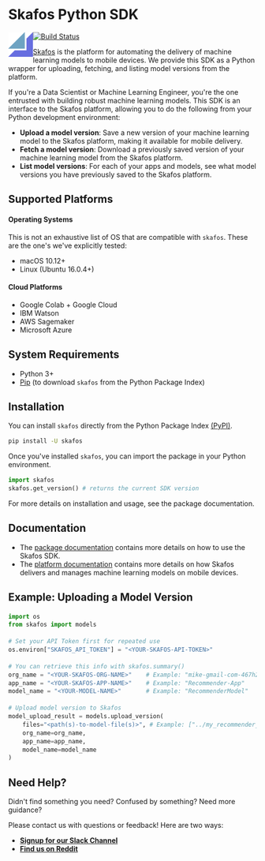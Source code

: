 # Skafos Python SDK
<img src="https://raw.githubusercontent.com/skafos/skafossdk/master/resources/skafos_mark.jpg" width="50" height="50" align="left"/>


[![Build Status](https://drone.skafos.ai/api/badges/skafos/skafossdk/status.svg)](https://drone.skafos.ai/skafos/skafossdk)


[Skafos](https://skafos.ai) is the platform for automating the delivery of machine learning models to mobile devices.
We provide this SDK as a Python wrapper for uploading, fetching, and listing model versions from the platform.

If you're a Data Scientist or Machine Learning Engineer, you're the one entrusted with building robust machine
learning models. This SDK is an interface to the Skafos platform, allowing you to do the
following from your Python development environment:

- **Upload a model version**: Save a new version of your machine learning model to the Skafos platform,
making it available for mobile delivery.
- **Fetch a model version**: Download a previously saved version of your machine learning model from
the Skafos platform.
- **List model versions**: For each of your apps and models, see what model versions you have previously
saved to the Skafos platform.


## Supported Platforms

#### Operating Systems
This is not an exhaustive list of OS that are compatible with `skafos`. These are the one's we've explicitly tested:
- macOS 10.12+
- Linux (Ubuntu 16.0.4+)

#### Cloud Platforms
- Google Colab + Google Cloud
- IBM Watson
- AWS Sagemaker
- Microsoft Azure

## System Requirements
- Python 3+
- [Pip](https://pip.pypa.io/en/stable/installing/) (to download `skafos` from the Python Package Index)

## Installation
You can install `skafos` directly from the Python Package Index [(PyPI)](https://pypi.org/).
```bash
pip install -U skafos
```

Once you've installed `skafos`, you can import the package in your Python environment.
```python
import skafos
skafos.get_version() # returns the current SDK version
```
For more details on installation and usage, see the package documentation.


## Documentation
- The [package documentation](https://sdk.skafos.ai) contains more details on how to use the Skafos SDK.
- The [platform documentation](https://docs.skafos.ai) contains more details on how Skafos delivers
and manages machine learning models on mobile devices.


## Example: Uploading a Model Version

```python
import os
from skafos import models

# Set your API Token first for repeated use
os.environ["SKAFOS_API_TOKEN"] = "<YOUR-SKAFOS-API-TOKEN>"

# You can retrieve this info with skafos.summary()
org_name = "<YOUR-SKAFOS-ORG-NAME>"    # Example: "mike-gmail-com-467h2"
app_name = "<YOUR-SKAFOS-APP-NAME>"    # Example: "Recommender-App"
model_name = "<YOUR-MODEL-NAME>"       # Example: "RecommenderModel"

# Upload model version to Skafos
model_upload_result = models.upload_version(
    files="<path(s)-to-model-file(s)>", # Example: ["../my_recommender_model.mlmodel"]
    org_name=org_name,
    app_name=app_name,
    model_name=model_name
)
```


## Need Help?
Didn't find something you need? Confused by something? Need more guidance?

Please contact us with questions or feedback! Here are two ways:

-  [**Signup for our Slack Channel**](https://join.slack.com/t/metismachine-skafos/shared_invite/enQtNTAxMzEwOTk2NzA5LThjMmMyY2JkNTkwNDQ1YjgyYjFiY2MyMjRkMzYyM2E4MjUxNTJmYmQyODVhZWM2MjQwMjE5ZGM1Y2YwN2M5ODI)
-  [**Find us on Reddit**](https://reddit.com/r/skafos)
